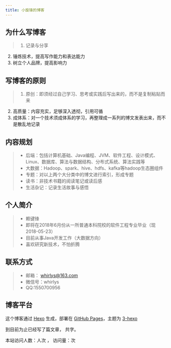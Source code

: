 ```yaml
---
title: 小旋锋的博客
---
```



## 为什么写博客
> 1. 记录与分享
2. 锤炼技术，提高写作能力和表达能力
3. 树立个人品牌，提高影响力

## 写博客的原则
> 1. 原创：即须经过自己学习、思考或实践后写出来的，而不是复制粘贴而来
2. 高质量：内容充实，足够深入透彻，引用可循
3. 成体系：对一个技术须成体系的学习，再整理成一系列的博文发表出来，而不是散乱地记录


## 内容规划
> * 后端：包括计算机基础、Java编程、JVM、软件工程、设计模式、Linux、数据库、算法与数据结构、分布式系统、算法实践等
> * 大数据：Hadoop、spark、hive、hdfs、kafka等hadoop生态圈组件
> * 专题：对以上两个大分类中的博文进行索引，形成专题
> * 读书：非技术书籍的阅读笔记或读后感
> * 生活杂记：记录生活故事与感悟

## 个人简介
> * 赖键锋
> * 即将在2018年6月份从一所普通本科院校的软件工程专业毕业（现2018-05-23）
> * 目前从事Java开发工作（大数据方向）
> * 喜欢研究新技术，不怕折腾

## 联系方式

> * 邮箱： whirlys@163.com
> * 微信号：whirlys 
> * QQ:1550700956



## 博客平台
这个博客通过 [Hexo](https://hexo.io/) 生成，部署在 [GitHub Pages](https://pages.github.com/)，主题为 [3-hexo](https://github.com/yelog/hexo-theme-3-hexo) 

到目前为止已经写了<code class="article_number"></code>篇文章， 共<code class="site_word_count"></code>字。

本站访问人数：<code class="site_uv"></code>人次 ， 访问量：<code class="site_pv"></code>次

